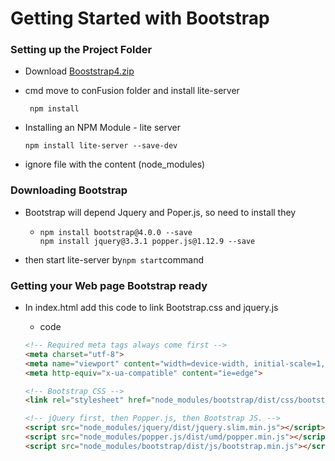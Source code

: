 # Getting Started with Bootstrap

### Setting up the Project Folder

* Download [Booststrap4.zip](https://d3c33hcgiwev3.cloudfront.net/bOGnMCzEEeiTdA5yoE99Fg_6da6f2f02cc411e8b484f7e801bd0278_Bootstrap4-starter.zip?Expires=1549065600&Signature=GAuN1vXJ8gzranYWkp-IH58xD7TKjfyadqaW9Ad0v2TixZnU4ZKDmOhe05P5grtGWmzNBYVQn1O0iEIm4kkw3FkOxnrNQE9CIqa7gk3iRZCAkdpKsQApdTrJF~Az~v-2fKY-DSkaRXJCTWpdbZnuvW7F1bCCYMMwnIC7LC8DiBY_&Key-Pair-Id=APKAJLTNE6QMUY6HBC5A)

* cmd move to conFusion folder and install lite-server

  ```
   npm install
  ```

* Installing an NPM Module - lite server

  ```
  npm install lite-server --save-dev
  ```

* ignore file with the content \(node\_modules\)

### Downloading Bootstrap

* Bootstrap will depend Jquery and Poper.js, so need to install they

  * ```
    npm install bootstrap@4.0.0 --save
    npm install jquery@3.3.1 popper.js@1.12.9 --save
    ```

* then start lite-server by`npm start`command

### Getting your Web page Bootstrap ready

* In index.html add this code to link Bootstrap.css and jquery.js

  * code 

  ```html
  <!-- Required meta tags always come first -->
  <meta charset="utf-8">
  <meta name="viewport" content="width=device-width, initial-scale=1, shrink-to-fit=no">
  <meta http-equiv="x-ua-compatible" content="ie=edge">

  <!-- Bootstrap CSS -->
  <link rel="stylesheet" href="node_modules/bootstrap/dist/css/bootstrap.min.css">

  <!-- jQuery first, then Popper.js, then Bootstrap JS. -->
  <script src="node_modules/jquery/dist/jquery.slim.min.js"></script>
  <script src="node_modules/popper.js/dist/umd/popper.min.js"></script>
  <script src="node_modules/bootstrap/dist/js/bootstrap.min.js"></script>
  ```




